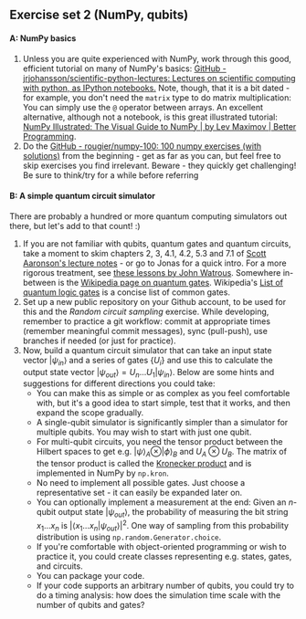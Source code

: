 ## Exercise set 2 (NumPy, qubits)

#### A: NumPy basics

1. Unless you are quite experienced with NumPy, work through this good, efficient tutorial on many of NumPy's basics: [GitHub - jrjohansson/scientific-python-lectures: Lectures on scientific computing with python, as IPython notebooks.](https://github.com/jrjohansson/scientific-python-lectures) 
   Note, though, that it is a bit dated - for example, you don't need the `matrix` type to do matrix multiplication: You can simply use the `@` operator between arrays.
   An excellent alternative, although not a notebook, is this great illustrated tutorial: [NumPy Illustrated: The Visual Guide to NumPy | by Lev Maximov | Better Programming](https://betterprogramming.pub/3b1d4976de1d?sk=57b908a77aa44075a49293fa1631dd9b).
2. Do the [GitHub - rougier/numpy-100: 100 numpy exercises (with solutions)](https://github.com/rougier/numpy-100) from the beginning - get as far as you can, but feel free to skip exercises you find irrelevant. Beware - they quickly get challenging! Be sure to think/try for a while before referring 

#### B: A simple quantum circuit simulator

There are probably a hundred or more quantum computing simulators out there, but let's add to that count! :)

1. If you are not familiar with qubits, quantum gates and quantum circuits, take a moment to skim chapters 2, 3, 4.1, 4.2, 5.3 and 7.1 of [Scott Aaronson's lecture notes](https://www.scottaaronson.com/qclec.pdf) - or go to Jonas for a quick intro.
   For a more rigorous treatment, see [these lessons by John Watrous](https://learning.quantum.ibm.com/course/basics-of-quantum-information).
   Somewhere in-between is the [Wikipedia page on quantum gates](https://omni.wikiwand.com/en/articles/Quantum_logic_gate).
   Wikipedia's [List of quantum logic gates](https://omni.wikiwand.com/en/articles/List_of_quantum_logic_gates) is a concise list of common gates.
2. Set up a new public repository on your Github account, to be used for this and the _Random circuit sampling_ exercise. While developing, remember to practice a git workflow: commit at appropriate times (remember meaningful commit messages), sync (pull-push), use branches if needed (or just for practice).
3. Now, build a quantum circuit simulator that can take an input state vector $|\psi_{{in}}\rangle$ and a series of gates $\{U_i\}$ and use this to calculate the output state vector $|\psi_{out}\rangle = U_n\ldots U_1 |\psi_{in}\rangle$. 
   Below are some hints and suggestions for different directions you could take:
	- You can make this as simple or as complex as you feel comfortable with, but it's a good idea to start simple, test that it works, and then expand the scope gradually.
	- A single-qubit simulator is significantly simpler than a simulator for multiple qubits. You may wish to start with just one qubit.
	- For multi-qubit circuits, you need the tensor product between the Hilbert spaces to get e.g. $|\psi\rangle_A \otimes |\phi\rangle_B$ and $U_A \otimes U_B$. The matrix of the tensor product is called the [Kronecker product](https://omni.wikiwand.com/en/articles/Kronecker_product) and is implemented in NumPy by `np.kron`.
	- No need to implement all possible gates. Just choose a representative set - it can easily be expanded later on.
	- You can optionally implement a measurement at the end: Given an $n$-qubit output state $|\psi_{out}\rangle$, the probability of measuring the bit string $x_1\ldots x_n$ is $|\langle x_1\ldots x_n|\psi_{out}\rangle|^2$. One way of sampling from this probability distribution is using `np.random.Generator.choice`.
	- If you're comfortable with object-oriented programming or wish to practice it, you could create classes representing e.g. states, gates, and circuits.
	- You can package your code.
	- If your code supports an arbitrary number of qubits, you could try to do a timing analysis: how does the simulation time scale with the number of qubits and gates?